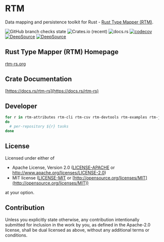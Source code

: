 # RTM

Data mapping and persistence toolkit for Rust - [Rust Type Mapper (RTM)](https://rtm-rs.org).

![GitHub branch checks state](https://img.shields.io/github/checks-status/rtm-rs/rtm/main)
![Crates.io (recent)](https://img.shields.io/crates/dr/rtm-rs)
![docs.rs](https://img.shields.io/docsrs/rtm-rs)
[![codecov](https://codecov.io/gh/rtm-rs/rtm/branch/main/graph/badge.svg)](https://codecov.io/gh/rtm-rs/rtm)
[![DeepSource](https://deepsource.io/gh/rtm-rs/rtm.svg/?label=active+issues&show_trend=true&token=6nwFjH9D5hpzgH94vasqI0kI)](https://deepsource.io/gh/rtm-rs/rtm/?ref=repository-badge)
[![DeepSource](https://deepsource.io/gh/rtm-rs/rtm.svg/?label=resolved+issues&show_trend=true&token=6nwFjH9D5hpzgH94vasqI0kI)](https://deepsource.io/gh/rtm-rs/rtm/?ref=repository-badge)

## Rust Type Mapper (RTM) Homepage

[rtm-rs.org](https://rtm-rs.org)

## Crate Documentation

[https://docs.rs/rtm-rs](https://docs.rs/rtm-rs)

## Developer

```bash
for r in rtm-attributes rtm-cli rtm-csv rtm-devtools rtm-examples rtm-json rtm-macros rtm-schema rtm-sql template rtm-tests rtm-yam
do
  # per-repository ${r} tasks
done
```

## License

Licensed under either of

* Apache License, Version 2.0
   ([LICENSE-APACHE](LICENSE-APACHE) or [http://www\.apache\.org/licenses/LICENSE-2.0](http://www\.apache\.org/licenses/LICENSE-2.0))
* MIT license
   ([LICENSE-MIT](LICENSE-MIT) or [http://opensource.org/licenses/MIT](http://opensource.org/licenses/MIT))

at your option.

## Contribution

Unless you explicitly state otherwise, any contribution intentionally submitted
for inclusion in the work by you, as defined in the Apache-2.0 license, shall be
dual licensed as above, without any additional terms or conditions.

